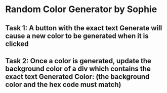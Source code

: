 # Random Color Generator by Sophie

## Task 1:  A button with the exact text Generate will cause a new color to be generated when it is clicked

 ## Task 2: Once a color is generated, update the background color of a div which contains the exact text Generated Color: <background color hex code> (the background color and the hex code must match)